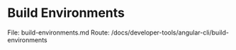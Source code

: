 # Build Environments

File: build-environments.md
Route: /docs/developer-tools/angular-cli/build-environments
